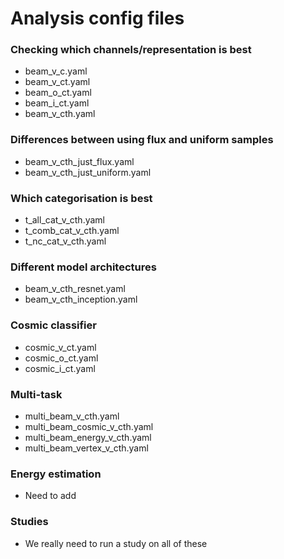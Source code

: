 # Analysis config files

### Checking which channels/representation is best
- beam_v_c.yaml
- beam_v_ct.yaml
- beam_o_ct.yaml
- beam_i_ct.yaml
- beam_v_cth.yaml

### Differences between using flux and uniform samples
- beam_v_cth_just_flux.yaml
- beam_v_cth_just_uniform.yaml

### Which categorisation is best
- t_all_cat_v_cth.yaml
- t_comb_cat_v_cth.yaml
- t_nc_cat_v_cth.yaml

### Different model architectures
- beam_v_cth_resnet.yaml
- beam_v_cth_inception.yaml

### Cosmic classifier
- cosmic_v_ct.yaml
- cosmic_o_ct.yaml
- cosmic_i_ct.yaml

### Multi-task
- multi_beam_v_cth.yaml
- multi_beam_cosmic_v_cth.yaml
- multi_beam_energy_v_cth.yaml
- multi_beam_vertex_v_cth.yaml

### Energy estimation
- Need to add 

### Studies
- We really need to run a study on all of these